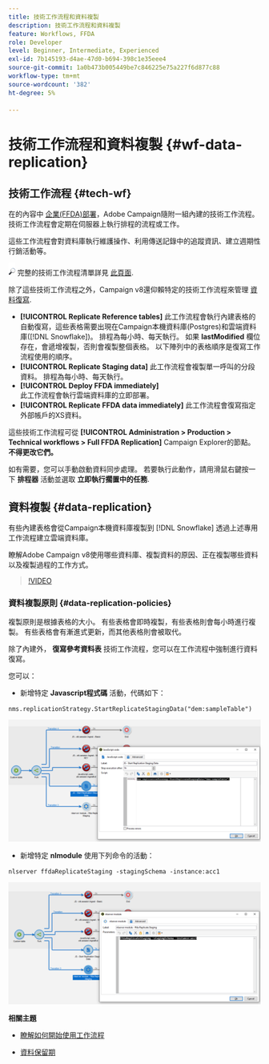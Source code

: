 ```yaml
---
title: 技術工作流程和資料複製
description: 技術工作流程和資料複製
feature: Workflows, FFDA
role: Developer
level: Beginner, Intermediate, Experienced
exl-id: 7b145193-d4ae-47d0-b694-398c1e35eee4
source-git-commit: 1a0b473b005449be7c846225e75a227f6d877c88
workflow-type: tm+mt
source-wordcount: '382'
ht-degree: 5%

---
```


# 技術工作流程和資料複製 {#wf-data-replication}

## 技術工作流程 {#tech-wf}

在的內容中 [企業(FFDA)部署](enterprise-deployment.md)，Adobe Campaign隨附一組內建的技術工作流程。 技術工作流程會定期在伺服器上執行排程的流程或工作。

這些工作流程會對資料庫執行維護操作、利用傳送記錄中的追蹤資訊、建立週期性行銷活動等。

![](../assets/do-not-localize/glass.png) 完整的技術工作流程清單詳見 [此頁面](https://experienceleague.adobe.com/docs/campaign/automation/workflows/introduction/wf-type/technical-workflows.html).

除了這些技術工作流程之外，Campaign v8還仰賴特定的技術工作流程來管理 [資料復寫](#data-replication).

* **[!UICONTROL Replicate Reference tables]**
此工作流程會執行內建表格的自動復寫，這些表格需要出現在Campaign本機資料庫(Postgres)和雲端資料庫([!DNL Snowflake])。 排程為每小時、每天執行。 如果 **lastModified** 欄位存在，會遞增複製，否則會複製整個表格。 以下陣列中的表格順序是復寫工作流程使用的順序。
* **[!UICONTROL Replicate Staging data]**
此工作流程會複製單一呼叫的分段資料。 排程為每小時、每天執行。
* **[!UICONTROL Deploy FFDA immediately]**\
  此工作流程會執行雲端資料庫的立即部署。
* **[!UICONTROL Replicate FFDA data immediately]**
此工作流程會復寫指定外部帳戶的XS資料。

這些技術工作流程可從 **[!UICONTROL Administration > Production > Technical workflows > Full FFDA Replication]** Campaign Explorer的節點。 **不得更改它們。**

如有需要，您可以手動啟動資料同步處理。 若要執行此動作，請用滑鼠右鍵按一下 **排程器** 活動並選取 **立即執行擱置中的任務**.

## 資料複製 {#data-replication}

有些內建表格會從Campaign本機資料庫複製到 [!DNL Snowflake] 透過上述專用工作流程建立雲端資料庫。

瞭解Adobe Campaign v8使用哪些資料庫、複製資料的原因、正在複製哪些資料以及複製過程的工作方式。

>[!VIDEO](https://video.tv.adobe.com/v/334460?quality=12)


### 資料複製原則 {#data-replication-policies}

複製原則是根據表格的大小。 有些表格會即時複製，有些表格則會每小時進行複製。 有些表格會有漸進式更新，而其他表格則會被取代。

除了內建外， **復寫參考資料表** 技術工作流程，您可以在工作流程中強制進行資料復寫。

您可以：

* 新增特定 **Javascript程式碼** 活動，代碼如下：

```
nms.replicationStrategy.StartReplicateStagingData("dem:sampleTable")
```

![](assets/jscode.png)


* 新增特定 **nlmodule** 使用下列命令的活動：

```
nlserver ffdaReplicateStaging -stagingSchema -instance:acc1
```

![](assets/nlmodule.png)


**相關主題**

* [瞭解如何開始使用工作流程](https://experienceleague.adobe.com/docs/campaign/automation/workflows/introduction/about-workflows.html?lang=zh-Hant)

* [資料保留期](../dev/datamodel-best-practices.md#data-retention)
